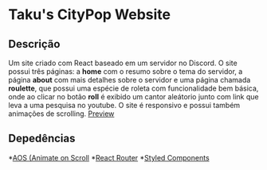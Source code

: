 # Taku's CityPop Website

## Descrição
Um site criado com React baseado em um servidor no Discord. O site possui três páginas: a **home** com o resumo sobre o tema do servidor, a página **about** com mais detalhes sobre o servidor e uma página chamada **roulette**, que possui uma espécie de roleta com funcionalidade bem básica, onde ao clicar no botão **roll** é exibido um cantor aleátorio junto com link que leva a uma pesquisa no youtube. O site é responsivo e possui também animações de scrolling.
 [Preview](https://takuleftcitypopserver.netlify.app/) 

## Depedências
*[AOS (Animate on Scroll](https://github.com/michalsnik/aos)
*[React Router](https://github.com/remix-run/react-router)
*[Styled Components](https://github.com/styled-components/styled-components)
